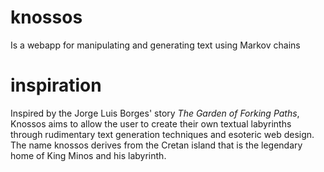 # knossos
Is a webapp for manipulating and generating text using Markov chains

# inspiration

Inspired by the Jorge Luis Borges' story _The Garden of Forking Paths_, Knossos aims to allow the user to create their own textual labyrinths through rudimentary text generation techniques and esoteric web design. The name knossos derives from the Cretan island that is the legendary home of King Minos and his labyrinth. 

